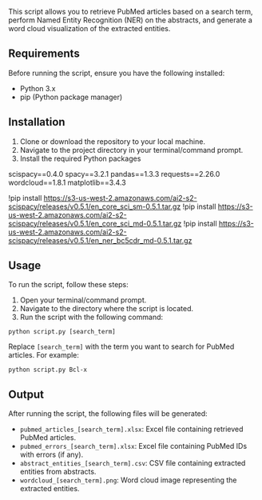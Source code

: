 This script allows you to retrieve PubMed articles based on a search term, perform Named Entity Recognition (NER) on the abstracts, and generate a word cloud visualization of the extracted entities.

## Requirements

Before running the script, ensure you have the following installed:

- Python 3.x
- pip (Python package manager)

## Installation

1. Clone or download the repository to your local machine.
2. Navigate to the project directory in your terminal/command prompt.
3. Install the required Python packages

scispacy==0.4.0
spacy==3.2.1
pandas==1.3.3
requests==2.26.0
wordcloud==1.8.1
matplotlib==3.4.3

!pip install https://s3-us-west-2.amazonaws.com/ai2-s2-scispacy/releases/v0.5.1/en_core_sci_sm-0.5.1.tar.gz
!pip install https://s3-us-west-2.amazonaws.com/ai2-s2-scispacy/releases/v0.5.1/en_core_sci_md-0.5.1.tar.gz
!pip install https://s3-us-west-2.amazonaws.com/ai2-s2-scispacy/releases/v0.5.1/en_ner_bc5cdr_md-0.5.1.tar.gz
     

## Usage

To run the script, follow these steps:

1. Open your terminal/command prompt.
2. Navigate to the directory where the script is located.
3. Run the script with the following command:

```
python script.py [search_term]
```

Replace `[search_term]` with the term you want to search for PubMed articles. For example:

```
python script.py Bcl-x
```

## Output

After running the script, the following files will be generated:

- `pubmed_articles_[search_term].xlsx`: Excel file containing retrieved PubMed articles.
- `pubmed_errors_[search_term].xlsx`: Excel file containing PubMed IDs with errors (if any).
- `abstract_entities_[search_term].csv`: CSV file containing extracted entities from abstracts.
- `wordcloud_[search_term].png`: Word cloud image representing the extracted entities.
